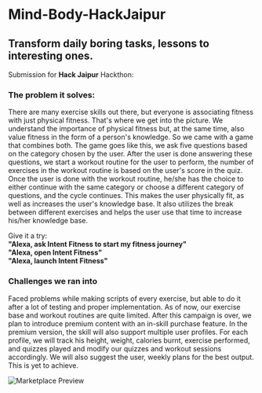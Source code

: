 # Mind-Body-HackJaipur
## Transform daily boring tasks, lessons to interesting ones.

Submission for <b>Hack Jaipur</b> Hackthon:

### The problem it solves:

There are many exercise skills out there, but everyone is associating fitness with just physical fitness. That's where we get into the picture. We understand the importance of physical fitness but, at the same time, also value fitness in the form of a person's knowledge. So we came with a game that combines both. The game goes like this, we ask five questions based on the category chosen by the user. After the user is done answering these questions, we start a workout routine for the user to perform, the number of exercises in the workout routine is based on the user's score in the quiz. Once the user is done with the workout routine, he/she has the choice to either continue with the same category or choose a different category of questions, and the cycle continues. This makes the user physically fit, as well as increases the user's knowledge base. It also utilizes the break between different exercises and helps the user use that time to increase his/her knowledge base.

Give it a try:    
<b>"Alexa, ask Intent Fitness to start my fitness journey"</b>  
<b>"Alexa, open Intent Fitness"</b>   
<b>"Alexa, launch Intent Fitness"</b>   

### Challenges we ran into

Faced problems while making scripts of every exercise, but able to do it after a lot of testing and proper implementation. As of now, our exercise base and workout routines are quite limited. After this campaign is over, we plan to introduce premium content with an in-skill purchase feature. In the premium version, the skill will also support multiple user profiles. For each profile, we will track his height, weight, calories burnt, exercise performed, and quizzes played and modify our quizzes and workout sessions accordingly. We will also suggest the user, weekly plans for the best output.
This is yet to achieve.

![Marketplace Preview](https://echo-backgrounds.s3.ap-south-1.amazonaws.com/Screenshot+from+2020-06-20+22-18-15.png)

